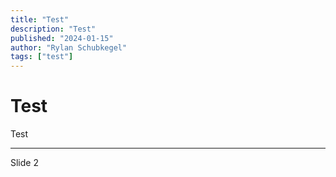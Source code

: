 ```yaml
---
title: "Test"
description: "Test"
published: "2024-01-15"
author: "Rylan Schubkegel"
tags: ["test"]
---
```


# Test

Test

---

Slide 2